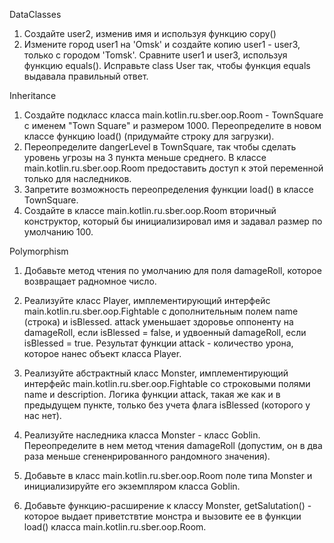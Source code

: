 DataClasses
1) Создайте user2, изменив имя и используя функцию copy()
2) Измените город user1 на 'Omsk' и создайте копию user1 - user3, только с городом 'Tomsk'.
   Сравните user1 и user3, используя функцию equals().
   Исправьте class User так, чтобы функция equals выдавала правильный ответ.

Inheritance
1) Создайте подкласс класса main.kotlin.ru.sber.oop.Room - TownSquare c именем "Town Square" и размером 1000. Переопределите в новом
   классе функцию load() (придумайте строку для загрузки).
2) Переопределите dangerLevel в TownSquare, так чтобы сделать уровень угрозы на 3 пункта меньше среднего.
   В классе main.kotlin.ru.sber.oop.Room предоставить доступ к этой переменной только для наследников.
3) Запретите возможность переопределения функции load() в классе TownSquare.
4) Создайте в классе main.kotlin.ru.sber.oop.Room вторичный конструктор, который бы инициализировал имя и задавал размер по умолчанию 100.

Polymorphism
1) Добавьте метод чтения по умолчанию для поля damageRoll, которое возвращает радномное число.
2) Реализуйте класс Player, имплементирующий интерфейс main.kotlin.ru.sber.oop.Fightable с дополнительным полем name (строка)
   и isBlessed. attack уменьшает здоровье оппоненту на damageRoll, если isBlessed = false, и удвоенный damageRoll, если isBlessed = true. Результат функции attack -
   количество урона, которое нанес объект класса Player.

3) Реализуйте абстрактный класс Monster, имплементирующий интерфейс main.kotlin.ru.sber.oop.Fightable со строковыми полями
   name и description. Логика функции attack, такая же как и в предыдущем пункте, только без учета флага isBlessed (которого у нас нет).
4) Реализуйте наследника класса Monster - класс Goblin. Переопределите в нем метод чтения damageRoll (допустим, он в два раза меньше сгененрированного
   рандомного значения).
5) Добавьте в класс main.kotlin.ru.sber.oop.Room поле типа Monster и инициализируйте его экземпляром класса Goblin.
6) Добавьте функцию-расширение к классу Monster, getSalutation() - которое выдает приветствтие монстра
   и вызовите ее в функции load() класса main.kotlin.ru.sber.oop.Room.